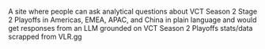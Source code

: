 A site where people can ask analytical questions about VCT Season 2 Stage 2 Playoffs in Americas, EMEA, APAC, and China in plain language and would get responses from an LLM grounded on VCT Season 2 Playoffs stats/data scrapped from VLR.gg
